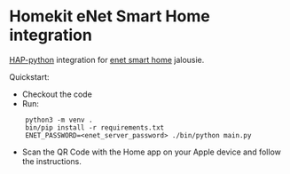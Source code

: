 Homekit eNet Smart Home integration
===================================

[HAP-python](https://hap-python.readthedocs.io/en/latest/) integration for [enet smart home](https://www.enet-smarthome.com/de/ueber-enet/) jalousie.

Quickstart:

* Checkout the code
* Run:

```
    python3 -m venv .
    bin/pip install -r requirements.txt
    ENET_PASSWORD=<enet_server_password> ./bin/python main.py
```

* Scan the QR Code with the Home app on your Apple device and follow the
instructions.
